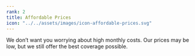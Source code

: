 ```yaml
---
rank: 2
title: Affordable Prices
icon: "../../assets/images/icon-affordable-prices.svg"
---
```


We don’t want you worrying about high monthly costs. Our prices may be low, 
but we still offer the best coverage possible.
